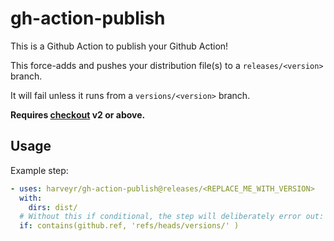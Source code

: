 # gh-action-publish

This is a Github Action to publish your Github Action!

This force-adds and pushes your distribution file(s) to a `releases/<version>`
branch.

It will fail unless it runs from a `versions/<version>` branch.

**Requires [checkout](https://github.com/actions/checkout) v2 or above.**

## Usage

Example step:

```yaml
- uses: harveyr/gh-action-publish@releases/<REPLACE_ME_WITH_VERSION>
  with:
    dirs: dist/
  # Without this if conditional, the step will deliberately error out:
  if: contains(github.ref, 'refs/heads/versions/' )
```
